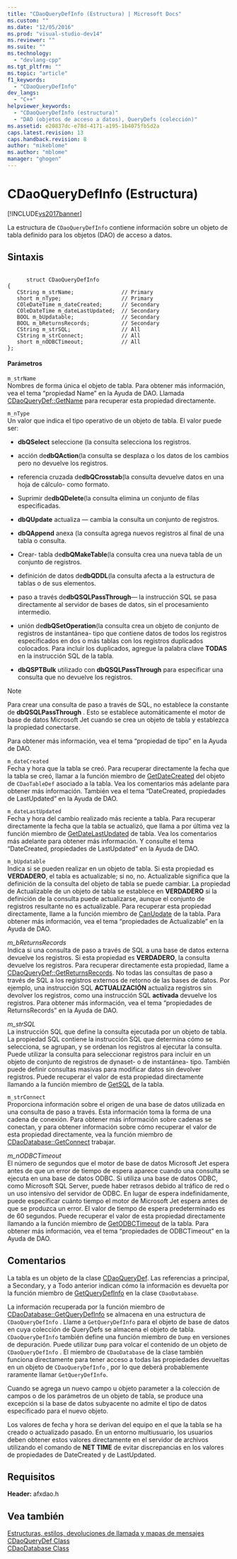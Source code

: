 ```yaml
---
title: "CDaoQueryDefInfo (Estructura) | Microsoft Docs"
ms.custom: ""
ms.date: "12/05/2016"
ms.prod: "visual-studio-dev14"
ms.reviewer: ""
ms.suite: ""
ms.technology: 
  - "devlang-cpp"
ms.tgt_pltfrm: ""
ms.topic: "article"
f1_keywords: 
  - "CDaoQueryDefInfo"
dev_langs: 
  - "C++"
helpviewer_keywords: 
  - "CDaoQueryDefInfo (estructura)"
  - "DAO (objetos de acceso a datos), QueryDefs (colección)"
ms.assetid: e20837dc-e78d-4171-a195-1b4075fb5d2a
caps.latest.revision: 13
caps.handback.revision: 8
author: "mikeblome"
ms.author: "mblome"
manager: "ghogen"
---
```

# CDaoQueryDefInfo (Estructura)
[!INCLUDE[vs2017banner](../../assembler/inline/includes/vs2017banner.md)]

La estructura de `CDaoQueryDefInfo` contiene información sobre un objeto de tabla definido para los objetos \(DAO\) de acceso a datos.  
  
## Sintaxis  
  
```  
  
      struct CDaoQueryDefInfo  
{  
   CString m_strName;               // Primary  
   short m_nType;                   // Primary  
   COleDateTime m_dateCreated;      // Secondary  
   COleDateTime m_dateLastUpdated;  // Secondary  
   BOOL m_bUpdatable;               // Secondary  
   BOOL m_bReturnsRecords;          // Secondary  
   CString m_strSQL;                // All  
   CString m_strConnect;            // All  
   short m_nODBCTimeout;            // All  
};  
```  
  
#### Parámetros  
 `m_strName`  
 Nombres de forma única el objeto de tabla.  Para obtener más información, vea el tema “propiedad Name” en la Ayuda de DAO.  Llamada [CDaoQueryDef::GetName](../Topic/CDaoQueryDef::GetName.md) para recuperar esta propiedad directamente.  
  
 `m_nType`  
 Un valor que indica el tipo operativo de un objeto de tabla.  El valor puede ser:  
  
-   **dbQSelect** seleccione \(la consulta selecciona los registros.  
  
-   acción de**dbQAction**\(la consulta se desplaza o los datos de los cambios pero no devuelve los registros.  
  
-   referencia cruzada de**dbQCrosstab**\(la consulta devuelve datos en una hoja de cálculo\- como formato.  
  
-   Suprimir de**dbQDelete**\(la consulta elimina un conjunto de filas especificadas.  
  
-   **dbQUpdate** actualiza — cambia la consulta un conjunto de registros.  
  
-   **dbQAppend** anexa \(la consulta agrega nuevos registros al final de una tabla o consulta.  
  
-   Crear\- tabla de**dbQMakeTable**\(la consulta crea una nueva tabla de un conjunto de registros.  
  
-   definición de datos de**dbQDDL**\(la consulta afecta a la estructura de tablas o de sus elementos.  
  
-   paso a través de**dbQSQLPassThrough**— la instrucción SQL se pasa directamente al servidor de bases de datos, sin el procesamiento intermedio.  
  
-   unión de**dbQSetOperation**\(la consulta crea un objeto de conjunto de registros de instantánea\- tipo que contiene datos de todos los registros especificados en dos o más tablas con los registros duplicados colocados.  Para incluir los duplicados, agregue la palabra clave **TODAS** en la instrucción SQL de la tabla.  
  
-   **dbQSPTBulk** utilizado con **dbQSQLPassThrough** para especificar una consulta que no devuelve los registros.  
  
> [!NOTE]
>  Para crear una consulta de paso a través de SQL, no establece la constante de **dbQSQLPassThrough** .  Esto se establece automáticamente el motor de base de datos Microsoft Jet cuando se crea un objeto de tabla y establezca la propiedad conectarse.  
  
 Para obtener más información, vea el tema “propiedad de tipo” en la Ayuda de DAO.  
  
 `m_dateCreated`  
 Fecha y hora que la tabla se creó.  Para recuperar directamente la fecha que la tabla se creó, llamar a la función miembro de [GetDateCreated](../Topic/CDaoTableDef::GetDateCreated.md) del objeto de `CDaoTableDef` asociado a la tabla.  Vea los comentarios más adelante para obtener más información.  También vea el tema “DateCreated, propiedades de LastUpdated” en la Ayuda de DAO.  
  
 `m_dateLastUpdated`  
 Fecha y hora del cambio realizado más reciente a tabla.  Para recuperar directamente la fecha que la tabla se actualizó, que llama a por última vez la función miembro de [GetDateLastUpdated](../Topic/CDaoQueryDef::GetDateLastUpdated.md) de tabla.  Vea los comentarios más adelante para obtener más información.  Y consulte el tema “DateCreated, propiedades de LastUpdated” en la Ayuda de DAO.  
  
 `m_bUpdatable`  
 Indica si se pueden realizar en un objeto de tabla.  Si esta propiedad es **VERDADERO**, el tabla es actualizable; si no, no.  Actualizable significa que la definición de la consulta del objeto de tabla se puede cambiar.  La propiedad de Actualizable de un objeto de tabla se establece en **VERDADERO** si la definición de la consulta puede actualizarse, aunque el conjunto de registros resultante no es actualizable.  Para recuperar esta propiedad directamente, llame a la función miembro de [CanUpdate](../Topic/CDaoQueryDef::CanUpdate.md) de la tabla.  Para obtener más información, vea el tema “propiedades de Actualizable” en la Ayuda de DAO.  
  
 *m\_bReturnsRecords*  
 Indica si una consulta de paso a través de SQL a una base de datos externa devuelve los registros.  Si esta propiedad es **VERDADERO**, la consulta devuelve los registros.  Para recuperar directamente esta propiedad, llame a [CDaoQueryDef::GetReturnsRecords](../Topic/CDaoQueryDef::GetReturnsRecords.md).  No todas las consultas de paso a través de SQL a los registros externos de retorno de las bases de datos.  Por ejemplo, una instrucción SQL **ACTUALIZACIÓN** actualiza registros sin devolver los registros, como una instrucción SQL **activada** devuelve los registros.  Para obtener más información, vea el tema “propiedades de ReturnsRecords” en la Ayuda de DAO.  
  
 *m\_strSQL*  
 La instrucción SQL que define la consulta ejecutada por un objeto de tabla.  La propiedad SQL contiene la instrucción SQL que determina cómo se selecciona, se agrupan, y se ordenan los registros al ejecutar la consulta.  Puede utilizar la consulta para seleccionar registros para incluir en un objeto de conjunto de registros de dynaset\- o de instantánea\- tipo.  También puede definir consultas masivas para modificar datos sin devolver registros.  Puede recuperar el valor de esta propiedad directamente llamando a la función miembro de [GetSQL](../Topic/CDaoQueryDef::GetSQL.md) de la tabla.  
  
 `m_strConnect`  
 Proporciona información sobre el origen de una base de datos utilizada en una consulta de paso a través.  Esta información toma la forma de una cadena de conexión.  Para obtener más información sobre cadenas se conectan, y para obtener información sobre cómo recuperar el valor de esta propiedad directamente, vea la función miembro de [CDaoDatabase::GetConnect](../Topic/CDaoDatabase::GetConnect.md) trabajar.  
  
 *m\_nODBCTimeout*  
 El número de segundos que el motor de base de datos Microsoft Jet espera antes de que un error de tiempo de espera aparece cuando una consulta se ejecuta en una base de datos ODBC.  Si utiliza una base de datos ODBC, como Microsoft SQL Server, puede haber retrasos debido al tráfico de red o un uso intensivo del servidor de ODBC.  En lugar de espera indefinidamente, puede especificar cuánto tiempo el motor de Microsoft Jet espera antes de que se produzca un error.  El valor de tiempo de espera predeterminado es de 60 segundos.  Puede recuperar el valor de esta propiedad directamente llamando a la función miembro de [GetODBCTimeout](../Topic/CDaoQueryDef::GetODBCTimeout.md) de la tabla.  Para obtener más información, vea el tema “propiedades de ODBCTimeout” en la Ayuda de DAO.  
  
## Comentarios  
 La tabla es un objeto de la clase [CDaoQueryDef](../../mfc/reference/cdaoquerydef-class.md).  Las referencias a principal, a Secondary, y a Todo anterior indican cómo la información es devuelta por la función miembro de [GetQueryDefInfo](../Topic/CDaoDatabase::GetQueryDefInfo.md) en la clase `CDaoDatabase`.  
  
 La información recuperada por la función miembro de [CDaoDatabase::GetQueryDefInfo](../Topic/CDaoDatabase::GetQueryDefInfo.md) se almacena en una estructura de `CDaoQueryDefInfo` .  Llame a `GetQueryDefInfo` para el objeto de base de datos en cuya colección de QueryDefs se almacena el objeto de tabla.  `CDaoQueryDefInfo` también define una función miembro de `Dump` en versiones de depuración.  Puede utilizar `Dump` para volcar el contenido de un objeto de `CDaoQueryDefInfo` .  El miembro de `CDaoDatabase` de la clase también funciona directamente para tener acceso a todas las propiedades devueltas en un objeto de `CDaoQueryDefInfo` , por lo que deberá probablemente raramente llamar `GetQueryDefInfo`.  
  
 Cuando se agrega un nuevo campo u objeto parameter a la colección de campos o de los parámetros de un objeto de tabla, se produce una excepción si la base de datos subyacente no admite el tipo de datos especificado para el nuevo objeto.  
  
 Los valores de fecha y hora se derivan del equipo en el que la tabla se ha creado o actualizado pasado.  En un entorno multiusuario, los usuarios deben obtener estos valores directamente en el servidor de archivos utilizando el comando de **NET TIME** de evitar discrepancias en los valores de propiedades de DateCreated y de LastUpdated.  
  
## Requisitos  
 **Header:** afxdao.h  
  
## Vea también  
 [Estructuras, estilos, devoluciones de llamada y mapas de mensajes](../../mfc/reference/structures-styles-callbacks-and-message-maps.md)   
 [CDaoQueryDef Class](../../mfc/reference/cdaoquerydef-class.md)   
 [CDaoDatabase Class](../../mfc/reference/cdaodatabase-class.md)